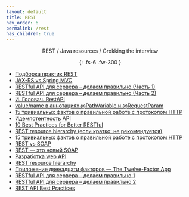 ```yaml
---
layout: default
title: REST
nav_order: 6
permalink: /rest
has_children: true
---
```

<div align="center" markdown="1">
REST / Java resources / Grokking the interview

{: .fs-6 .fw-300 }
</div>

- [Подборка практик REST](https://gist.github.com/Londeren/838c8a223b92aa4017d3734d663a0ba3)
-  <a href="http://www.infoq.com/articles/springmvc_jsx-rs">JAX-RS vs Spring MVC</a>
- <a href="http://habrahabr.ru/post/144011/">RESTful API для сервера – делаем правильно (Часть 1)</a>
- <a href="http://habrahabr.ru/post/144259/">RESTful API для сервера – делаем правильно (Часть 2)</a>
- <a href="https://www.youtube.com/watch?v=Q84xT4Zd7vs&list=PLoij6udfBncivGZAwS2yQaFGWz4O7oH48">И. Головач. RestAPI</a>
- [value/name в аннотациях @PathVariable и @RequestParam](https://habr.com/ru/post/440214/)
- [15 тривиальных фактов о правильной работе с протоколом HTTP](https://habrahabr.ru/company/yandex/blog/265569/)
- [Идемпотентность API](https://habr.com/ru/company/yandex/blog/442762/)
- <a href="https://medium.com/@mwaysolutions/10-best-practices-for-better-restful-api-cbe81b06f291">10 Best Practices for Better RESTful
- [REST resource hierarchy (если кратко: не рекомендуется)](https://stackoverflow.com/questions/15259843/how-to-structure-rest-resource-hierarchy)
- [15 тривиальных фактов о правильной работе с протоколом HTTP](https://habrahabr.ru/company/yandex/blog/265569/)
- [REST vs SOAP](https://habr.com/ru/post/131343/)
- [REST — это новый SOAP](https://habr.com/ru/company/mailru/blog/345184/)
- [Разработка web API](https://habr.com/ru/post/181988/)
- [REST resource hierarchy](https://stackoverflow.com/questions/20951419/what-are-best-practices-for-rest-nested-resources)
- [Приложение двенадцати факторов — The Twelve-Factor App](https://habr.com/ru/post/258739/#dependencies)
- [RESTful API для сервера – делаем правильно 1](https://habr.com/ru/post/144011/)
- [RESTful API для сервера – делаем правильно 2](https://habr.com/ru/post/144259/)
- [REST API Best Practices](https://habr.com/ru/post/351890/)










